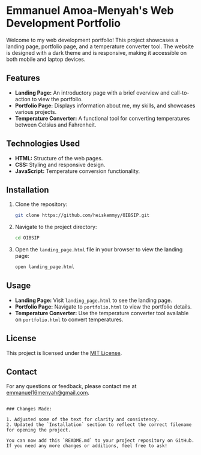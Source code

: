# Emmanuel Amoa-Menyah's Web Development Portfolio

Welcome to my web development portfolio! This project showcases a landing page, portfolio page, and a temperature converter tool. The website is designed with a dark theme and is responsive, making it accessible on both mobile and laptop devices.

## Features

- **Landing Page:** An introductory page with a brief overview and call-to-action to view the portfolio.
- **Portfolio Page:** Displays information about me, my skills, and showcases various projects.
- **Temperature Converter:** A functional tool for converting temperatures between Celsius and Fahrenheit.

## Technologies Used

- **HTML:** Structure of the web pages.
- **CSS:** Styling and responsive design.
- **JavaScript:** Temperature conversion functionality.

## Installation

1. Clone the repository:
   ```bash
   git clone https://github.com/heiskemmyy/OIBSIP.git
   ```
2. Navigate to the project directory:
   ```bash
   cd OIBSIP
   ```
3. Open the `landing_page.html` file in your browser to view the landing page:
   ```bash
   open landing_page.html
   ```

## Usage

- **Landing Page:** Visit `landing_page.html` to see the landing page.
- **Portfolio Page:** Navigate to `portfolio.html` to view the portfolio details.
- **Temperature Converter:** Use the temperature converter tool available on `portfolio.html` to convert temperatures.

## License

This project is licensed under the [MIT License](LICENSE).

## Contact

For any questions or feedback, please contact me at [emmanuel16menyah@gmail.com](mailto:emmanuel16menyah@gmail.com).
```

### Changes Made:

1. Adjusted some of the text for clarity and consistency.
2. Updated the `Installation` section to reflect the correct filename for opening the project.

You can now add this `README.md` to your project repository on GitHub. If you need any more changes or additions, feel free to ask!